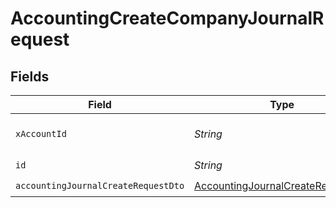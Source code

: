 # AccountingCreateCompanyJournalRequest


## Fields

| Field                                                                                             | Type                                                                                              | Required                                                                                          | Description                                                                                       |
| ------------------------------------------------------------------------------------------------- | ------------------------------------------------------------------------------------------------- | ------------------------------------------------------------------------------------------------- | ------------------------------------------------------------------------------------------------- |
| `xAccountId`                                                                                      | *String*                                                                                          | :heavy_check_mark:                                                                                | The account identifier                                                                            |
| `id`                                                                                              | *String*                                                                                          | :heavy_check_mark:                                                                                | N/A                                                                                               |
| `accountingJournalCreateRequestDto`                                                               | [AccountingJournalCreateRequestDto](../../models/components/AccountingJournalCreateRequestDto.md) | :heavy_check_mark:                                                                                | N/A                                                                                               |